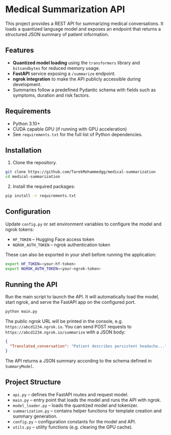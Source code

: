 # Medical Summarization API

This project provides a REST API for summarizing medical conversations. It loads a quantized language model and exposes an endpoint that returns a structured JSON summary of patient information.

## Features

- **Quantized model loading** using the `transformers` library and `bitsandbytes` for reduced memory usage.
- **FastAPI** service exposing a `/summarize` endpoint.
- **ngrok integration** to make the API publicly accessible during development.
- Summaries follow a predefined Pydantic schema with fields such as symptoms, duration and risk factors.

## Requirements

- Python 3.10+
- CUDA capable GPU (if running with GPU acceleration)
- See `requirements.txt` for the full list of Python dependencies.

## Installation

1. Clone the repository.

```bash
git clone https://github.com/TarekMohammedgg/medical-summarization
cd medical-summarization
```

2. Install the required packages:

```bash
pip install -r requirements.txt
```

## Configuration

Update `config.py` or set environment variables to configure the model and ngrok tokens:

- `HF_TOKEN` – Hugging Face access token
- `NGROK_AUTH_TOKEN` – ngrok authentication token

These can also be exported in your shell before running the application:

```bash
export HF_TOKEN=<your-hf-token>
export NGROK_AUTH_TOKEN=<your-ngrok-token>
```

## Running the API

Run the main script to launch the API. It will automatically load the model, start ngrok, and serve the FastAPI app on the configured port.

```bash
python main.py
```

The public ngrok URL will be printed in the console, e.g. `https://abcd1234.ngrok.io`. You can send POST requests to `https://abcd1234.ngrok.io/summarize` with a JSON body:

```json
{
  "Translated_conversation": "Patient describes persistent headache..."
}
```

The API returns a JSON summary according to the schema defined in `SummaryModel`.

## Project Structure

- `api.py` – defines the FastAPI routes and request model.
- `main.py` – entry point that loads the model and runs the API with ngrok.
- `model_loader.py` – loads the quantized model and tokenizer.
- `summarization.py` – contains helper functions for template creation and summary generation.
- `config.py` – configuration constants for the model and API.
- `utils.py` – utility functions (e.g. clearing the GPU cache).

